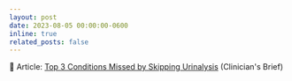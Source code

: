 ```yaml
---
layout: post
date: 2023-08-05 00:00:00-0600
inline: true
related_posts: false
---
```


📝 Article: [Top 3 Conditions Missed by Skipping Urinalysis](https://www.cliniciansbrief.com/article/urinalysis-proteinuria-glucosuria-fanconi-syndrome-subclinical-bacteriuria-dogs-cats) (Clinician's Brief)